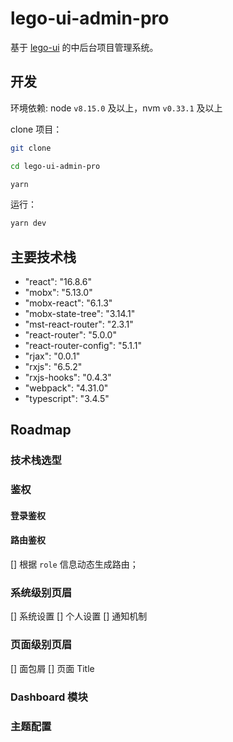 # lego-ui-admin-pro

基于 [lego-ui](http://172.22.1.88/fe/lego-ui) 的中后台项目管理系统。

## 开发

环境依赖: node `v8.15.0` 及以上，nvm `v0.33.1` 及以上

clone 项目：

```bash
git clone

cd lego-ui-admin-pro

yarn
```

运行：

```bash
yarn dev
```

## 主要技术栈

* "react": "16.8.6"
* "mobx": "5.13.0"
* "mobx-react": "6.1.3"
* "mobx-state-tree": "3.14.1"
* "mst-react-router": "2.3.1"
* "react-router": "5.0.0"
* "react-router-config": "5.1.1"
* "rjax": "0.0.1"
* "rxjs": "6.5.2"
* "rxjs-hooks": "0.4.3"
* "webpack": "4.31.0"
* "typescript": "3.4.5"

## Roadmap

### 技术栈选型

### 鉴权

#### 登录鉴权

#### 路由鉴权

[] 根据 `role` 信息动态生成路由；

### 系统级别页眉

[] 系统设置
[] 个人设置
[] 通知机制

### 页面级别页眉

[] 面包屑
[] 页面 Title

### Dashboard 模块

### 主题配置
